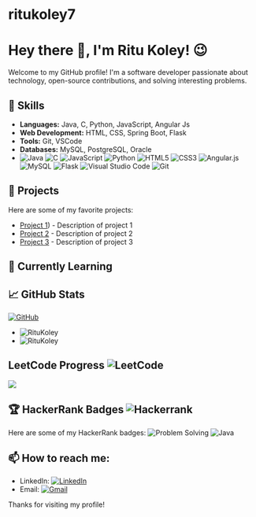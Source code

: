 # ritukoley7

# Hey there 👋, I'm Ritu Koley! 😉

Welcome to my GitHub profile! I'm a software developer passionate about technology, open-source contributions, and solving interesting problems. 

## 🌟 Skills
- **Languages:** Java, C, Python, JavaScript, Angular Js
- **Web Development:** HTML, CSS, Spring Boot, Flask
- **Tools:** Git, VSCode
- **Databases:** MySQL, PostgreSQL, Oracle
- ![Java](https://img.shields.io/badge/Java-ED8B00?style=for-the-badge&logo=java&logoColor=white)
![C](https://img.shields.io/badge/c-%2300599C.svg?style=for-the-badge&logo=c&logoColor=white)
![JavaScript](https://img.shields.io/badge/JavaScript-F7DF1E?style=for-the-badge&logo=javascript&logoColor=black)
![Python](https://img.shields.io/badge/Python-3776AB?style=for-the-badge&logo=python&logoColor=white)
![HTML5](https://img.shields.io/badge/html5-%23E34F26.svg?style=for-the-badge&logo=html5&logoColor=white)
![CSS3](https://img.shields.io/badge/css3-%231572B6.svg?style=for-the-badge&logo=css3&logoColor=white)
![Angular.js](https://img.shields.io/badge/angular.js-%23E23237.svg?style=for-the-badge&logo=angularjs&logoColor=white)
![MySQL](https://img.shields.io/badge/mysql-4479A1.svg?style=for-the-badge&logo=mysql&logoColor=white)
![Flask](https://img.shields.io/badge/flask-%23000.svg?style=for-the-badge&logo=flask&logoColor=white)
![Visual Studio Code](https://img.shields.io/badge/Visual%20Studio%20Code-0078d7.svg?style=for-the-badge&logo=visual-studio-code&logoColor=white)
![Git](https://img.shields.io/badge/git-%23F05033.svg?style=for-the-badge&logo=git&logoColor=white)

## 🚀 Projects
Here are some of my favorite projects:

- [Project 1](https://github.com/RituKoley/AmazonClone)) - Description of project 1
- [Project 2](https://github.com/RituKoley/ChatBot) - Description of project 2
- [Project 3](https://github.com/RituKoley/Library-Management-System) - Description of project 3

## 🎯 Currently Learning


## 📈 GitHub Stats
[![GitHub](https://img.shields.io/badge/github-%23121011.svg?style=for-the-badge&logo=github&logoColor=white)](https://github.com/RituKoley/ritukoley7)
- ![RituKoley](https://github-stats-viewer.vercel.app/user/?username=RituKoley)
- ![RituKoley](https://github-stats.com/RituKoley)

## LeetCode Progress  ![LeetCode](https://img.shields.io/badge/LeetCode-000000?style=for-the-badge&logo=LeetCode&logoColor=#d16c06)
![](https://leetcard.jacoblin.cool/Rii_7?ext=heatmap)

## 🏆 HackerRank Badges  ![Hackerrank](https://img.shields.io/badge/-Hackerrank-2EC866?style=for-the-badge&logo=HackerRank&logoColor=white)
Here are some of my HackerRank badges:
![Problem Solving](https://img.shields.io/badge/Problem%20Solving-Gold-brightgreen)
![Java](https://img.shields.io/badge/Java-Silver-blue)

## 📫 How to reach me:
- LinkedIn: [![LinkedIn](https://img.shields.io/badge/linkedin-%230077B5.svg?style=for-the-badge&logo=linkedin&logoColor=white)](https://www.linkedin.com/in/ritu-koley-73174120a/)
- Email:	[![Gmail](https://img.shields.io/badge/Gmail-D14836?style=for-the-badge&logo=gmail&logoColor=white)](ritukoleyrk7@gmail.com)

Thanks for visiting my profile!
